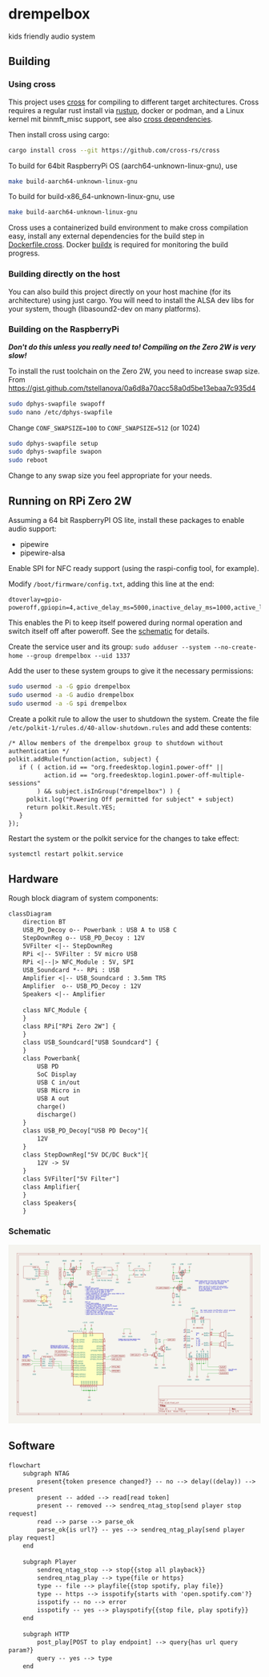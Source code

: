 # drempelbox

kids friendly audio system

## Building

### Using cross

This project uses [cross](https://github.com/cross-rs/cross/) for compiling to different target architectures.
Cross requires a regular rust install via [rustup](https://rustup.rs/), docker or podman, and a Linux kernel mit binmft_misc support, see also [cross dependencies](https://github.com/cross-rs/cross/#dependencies).

Then install cross using cargo:
```bash
cargo install cross --git https://github.com/cross-rs/cross
```

To build for 64bit RaspberryPi OS (aarch64-unknown-linux-gnu), use
```bash
make build-aarch64-unknown-linux-gnu
```

To build for build-x86_64-unknown-linux-gnu, use
```bash
make build-aarch64-unknown-linux-gnu
```

Cross uses a containerized build environment to make cross compilation easy, install any
external dependencies for the build step in [Dockerfile.cross](Dockerfile.cross).
Docker [buildx](https://docs.docker.com/build/architecture/#install-buildx) is required for monitoring the build progress.

### Building directly on the host

You can also build this project directly on your host machine (for its architecture) using just cargo.
You will need to install the ALSA dev libs for your system, though (libasound2-dev on many platforms).

### Building on the RaspberryPi

***Don't do this unless you really need to! Compiling on the Zero 2W is very slow!***

To install the rust toolchain on the Zero 2W, you need to increase swap size.
From https://gist.github.com/tstellanova/0a6d8a70acc58a0d5be13ebaa7c935d4

```bash
sudo dphys-swapfile swapoff
sudo nano /etc/dphys-swapfile
```

Change `CONF_SWAPSIZE=100` to `CONF_SWAPSIZE=512` (or 1024)

```bash
sudo dphys-swapfile setup
sudo dphys-swapfile swapon
sudo reboot
```

Change to any swap size you feel appropriate for your needs.

## Running on RPi Zero 2W

Assuming a 64 bit RaspberryPI OS lite, install these packages to enable audio support:
- pipewire
- pipewire-alsa

Enable SPI for NFC ready support (using the raspi-config tool, for example).

Modify `/boot/firmware/config.txt`, adding this line at the end:
```
dtoverlay=gpio-poweroff,gpiopin=4,active_delay_ms=5000,inactive_delay_ms=1000,active_low=1
```
This enables the Pi to keep itself powered during normal operation
and switch itself off after poweroff. See the [schematic](#schematic) for details.

Create the service user and its group:
`sudo adduser --system --no-create-home --group drempelbox --uid 1337`

Add the user to these system groups to give it the necessary permissions:
```bash
sudo usermod -a -G gpio drempelbox
sudo usermod -a -G audio drempelbox
sudo usermod -a -G spi drempelbox
```

Create a polkit rule to allow the user to shutdown the system.
Create the file `/etc/polkit-1/rules.d/40-allow-shutdown.rules` and add these contents:
```
/* Allow members of the drempelbox group to shutdown without authentication */
polkit.addRule(function(action, subject) {
   if ( ( action.id == "org.freedesktop.login1.power-off" ||
          action.id == "org.freedesktop.login1.power-off-multiple-sessions"
        ) && subject.isInGroup("drempelbox") ) {
     polkit.log("Powering Off permitted for subject" + subject)
     return polkit.Result.YES;
   }
});
```

Restart the system or the polkit service for the changes to take effect:
```bash
systemctl restart polkit.service
```

## Hardware

Rough block diagram of system components:
```mermaid
classDiagram
    direction BT
    USB_PD_Decoy o-- Powerbank : USB A to USB C
    StepDownReg o-- USB_PD_Decoy : 12V
    5VFilter <|-- StepDownReg
    RPi <|-- 5VFilter : 5V micro USB
    RPi <|--|> NFC_Module : 5V, SPI
    USB_Soundcard *-- RPi : USB
    Amplifier <|-- USB_Soundcard : 3.5mm TRS
    Amplifier  o-- USB_PD_Decoy : 12V
    Speakers <|-- Amplifier

    class NFC_Module {
    }
    class RPi["RPi Zero 2W"] {
    }
    class USB_Soundcard["USB Soundcard"] {
    }
    class Powerbank{
        USB PD
        SoC Display
        USB C in/out
        USB Micro in
        USB A out
        charge()
        discharge()
    }
    class USB_PD_Decoy["USB PD Decoy"]{
        12V
    }
    class StepDownReg["5V DC/DC Buck"]{
        12V -> 5V
    }
    class 5VFilter["5V Filter"]
    class Amplifier{
    }
    class Speakers{
    }
```

### Schematic

![KiCAD schematic](ecad/schematic.svg)

## Software

```mermaid
flowchart
    subgraph NTAG
        present{token presence changed?} -- no --> delay((delay)) --> present
        present -- added --> read[read token]
        present -- removed --> sendreq_ntag_stop[send player stop  request]
        read --> parse --> parse_ok
        parse_ok{is url?} -- yes --> sendreq_ntag_play[send player play request]
    end

    subgraph Player
        sendreq_ntag_stop --> stop{{stop all playback}}
        sendreq_ntag_play --> type{file or https}
        type -- file --> playfile{{stop spotify, play file}}
        type -- https --> isspotify{starts with 'open.spotify.com'?}
        isspotify -- no --> error
        isspotify -- yes --> playspotify{{stop file, play spotify}}
    end

    subgraph HTTP
        post_play[POST to play endpoint] --> query{has url query param?}
        query -- yes --> type
    end


```
